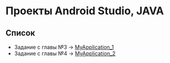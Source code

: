 # Проекты Android Studio, JAVA

## Список
* Задание с главы №3 -> [MyApplication_1](https://github.com/User-Student-A/MobileProjects/MyApplication_1/)
* Задание с главы №4 -> [MyApplication_2](https://github.com/User-Student-A/MobileProjects/MyApplication_2/)